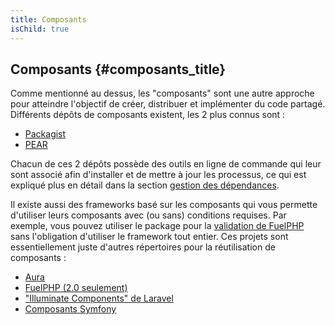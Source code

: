 ```yaml
---
title: Composants
isChild: true
---
```


## Composants {#composants_title}

Comme mentionné au dessus, les "composants" sont une autre approche pour atteindre l'objectif de créer, distribuer et 
implémenter du code partagé. Différents dépôts de composants existent, les 2 plus connus sont :

* [Packagist](#composer_et_packagist)
* [PEAR](#pear)

Chacun de ces 2 dépôts possède des outils en ligne de commande qui leur sont associé afin d'installer et de mettre à 
jour les processus, ce qui est expliqué plus en détail dans la section [gestion des dépendances][dm].

Il existe aussi des frameworks basé sur les composants qui vous permette d'utiliser leurs composants avec (ou sans) 
conditions requises. Par exemple, vous pouvez utiliser le package pour la [validation de FuelPHP][fuelval] sans 
l'obligation d'utiliser le framework tout entier. Ces projets sont essentiellement juste d'autres répertoires pour 
la réutilisation de composants :

  [dm]: #la_gestion_des_dépendances
  [fuelval]: https://github.com/fuelphp/validation

* [Aura](http://auraphp.github.com/)
* [FuelPHP (2.0 seulement)](https://github.com/fuelphp)
* ["Illuminate Components" de Laravel](https://github.com/illuminate)
* [Composants Symfony](http://symfony.com/fr/doc/current/components/index.html)
